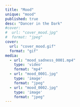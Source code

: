 ```yaml
---
title: "Mood"
unique: "mood"
published: true
desc: "Dancer in the Dark"
#cover:
#  url: "cover_mood.jpg"
#  format: "jpeg"
cover:
  url: "cover_mood.gif"
  format: "gif"
media:
  - url: "mood_sadness_0001.mp4"
    type: 'video'
    format: "mp4"
  - url: "mood_0001.jpg"
    type: 'image'
    format: "jpeg"
  - url: "mood_0002.jpg"
    type: 'image'
    format: "jpeg"
---
```

